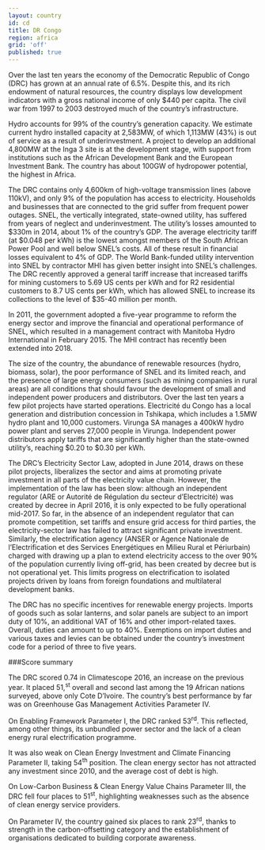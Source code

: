 ```yaml
---
layout: country
id: cd
title: DR Congo
region: africa
grid: 'off'
published: true
---
```


Over the last ten years the economy of the Democratic Republic of Congo (DRC) has grown at an annual rate of 6.5%. Despite this, and its rich endowment of natural resources, the country displays low development indicators with a gross national income of only $440 per capita. The civil war from 1997 to 2003 destroyed much of the country’s infrastructure.

Hydro accounts for 99% of the country’s generation capacity. We estimate current hydro installed capacity at 2,583MW, of which 1,113MW (43%) is out of service as a result of underinvestment. A project to develop an additional 4,800MW at the Inga 3 site is at the development stage, with support from institutions such as the African Development Bank and the European Investment Bank. The country has about 100GW of hydropower potential, the highest in Africa.

The DRC contains only 4,600km of high-voltage transmission lines (above 110kV), and only 9% of the population has access to electricity. Households and businesses that are connected to the grid suffer from frequent power outages. SNEL, the vertically integrated, state-owned utility, has suffered from years of neglect and underinvestment. The utility’s losses amounted to $330m in 2014, about 1% of the country’s GDP. The average electricity tariff (at $0.048 per kWh) is the lowest amongst members of the South African Power Pool and well below SNEL’s costs. All of these result in financial losses equivalent to 4% of GDP. The World Bank-funded utility intervention into SNEL by contractor MHI has given better insight into SNEL’s challenges. The DRC recently approved a general tariff increase that increased tariffs for mining customers to 5.69 US cents per kWh and for R2 residential customers to 8.7 US cents per kWh, which has allowed SNEL to increase its collections to the level of $35-40 million per month. 

In 2011, the government adopted a five-year programme to reform the energy sector and improve the financial and operational performance of SNEL, which resulted in a management contract with Manitoba Hydro International in February 2015. The MHI contract has recently been extended into 2018.

The size of the country, the abundance of renewable resources (hydro, biomass, solar), the poor performance of SNEL and its limited reach, and the presence of large energy consumers (such as mining companies in rural areas) are all conditions that should favour the development of small and independent power producers and distributors. Over the last ten years a few pilot projects have started operations. Electricité du Congo has a local generation and distribution concession in Tshikapa, which includes a 1.5MW hydro plant and 10,000 customers. Virunga SA manages a 400kW hydro power plant and serves 27,000 people in Virunga. Independent power distributors apply tariffs that are significantly higher than the state-owned utility’s, reaching $0.20 to $0.30 per kWh.

The DRC’s Electricity Sector Law, adopted in June 2014, draws on these pilot projects, liberalizes the sector and aims at promoting private investment in all parts of the electricity value chain. However, the implementation of the law has been slow: although an independent regulator (ARE or Autorité de Régulation du secteur d’Electricité) was created by decree in April 2016, it is only expected to be fully operational mid-2017. So far, in the absence of an independent regulator that can promote competition, set tariffs and ensure grid access for third parties, the electricity-sector law has failed to attract significant private investment.
Similarly, the electrification agency (ANSER or Agence Nationale de l’Electrification et des Services Energétiques en Milieu Rural et Périurbain) charged with drawing up a plan to extend electricity access to the over 90% of the population currently living off-grid, has been created by decree but is not operational yet. This limits progress on electrification to isolated projects driven by loans from foreign foundations and multilateral development banks.

The DRC has no specific incentives for renewable energy projects. Imports of goods such as solar lanterns, and solar panels are subject to an import duty of 10%, an additional VAT of 16% and other import-related taxes. Overall, duties can amount to up to 40%. Exemptions on import duties and various taxes and levies can be obtained under the country’s investment code for a period of three to five years.


###Score summary

The DRC scored 0.74 in Climatescope 2016, an increase on the previous year. It placed 51,<sup>st</sup> overall and second last among the 19 African nations surveyed, above only Cote D’Ivoire. The country’s best performance by far was on Greenhouse Gas Management Activities Parameter IV.

On Enabling Framework Parameter I, the DRC ranked 53<sup>rd</sup>. This reflected, among other things, its unbundled power sector and the lack of a clean energy rural electrification programme.

It was also weak on Clean Energy Investment and Climate Financing Parameter II, taking 54<sup>th</sup> position. The clean energy sector has not attracted any investment since 2010, and the average cost of debt is high.

On Low-Carbon Business & Clean Energy Value Chains Parameter III, the DRC fell four places to 51<sup>st</sup>, highlighting weaknesses such as the absence of clean energy service providers. 

On Parameter IV, the country gained six places to rank 23<sup>rd</sup>, thanks to strength in the carbon-offsetting category and the establishment of organisations dedicated to building corporate awareness.
